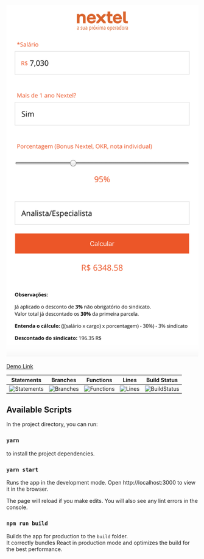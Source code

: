 ![Demo](https://github.com/caiodesign/nextel-ppr/blob/master/demo/demo1.png?raw=true)

[Demo Link](https://nextel-ppr-calculator.netlify.com/)

| Statements | Branches | Functions | Lines | Build Status |
| -----------|----------|-----------|-------| ------------ |
| ![Statements](https://img.shields.io/badge/Coverage-10.11%25-red.svg "Make me better!") | ![Branches](https://img.shields.io/badge/Coverage-10.71%25-red.svg "Make me better!") | ![Functions](https://img.shields.io/badge/Coverage-10.34%25-red.svg "Make me better!") | ![Lines](https://img.shields.io/badge/Coverage-10.34%25-red.svg "Make me better!") | ![BuildStatus](https://img.shields.io/badge/Build-Passing-brightgreen.svg "Building Status") |

## Available Scripts

In the project directory, you can run:

### `yarn`

to install the project dependencies.

### `yarn start`

Runs the app in the development mode.
Open http://localhost:3000 to view it in the browser.

The page will reload if you make edits.
You will also see any lint errors in the console.


### `npm run build`

Builds the app for production to the `build` folder.<br>
It correctly bundles React in production mode and optimizes the build for the best performance.